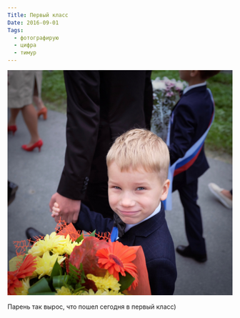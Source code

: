 ```yaml
---
Title: Первый класс
Date: 2016-09-01
Tags:
  - фотографирую
  - цифра
  - тимур
---
```


![01092016.jpg](images/01092016.jpg)

Парень так вырос, что пошел сегодня в первый класс)